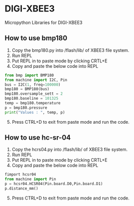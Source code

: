 # DIGI-XBEE3
Micropython Libraries for DIGI-XBEE3

## How to use bmp180

1. Copy the bmp180.py into /flash/lib/ of XBEE3 file system.
2. Run REPL
3. Put REPL in to paste mode by clicking CRTL+E
4. Copy and paste the below code into REPL

```python
from bmp import BMP180
from machine import I2C, Pin
bus = I2C(1, freq=100000)
bmp180 = BMP180(bus)
bmp180.oversample_sett = 2
bmp180.baseline = 101325
temp = bmp180.temperature
p = bmp180.pressure
print("Values : ", temp, p)
```
5. Press CTRL+D to exit from paste mode and run the code.

## How to use hc-sr-04

1. Copy the hcrs04.py into /flash/lib/ of XBEE3 file system.
2. Run REPL
3. Put REPL in to paste mode by clicking CRTL+E
4. Copy and paste the below code into REPL

```python
fimport hcsr04
from machine import Pin
p = hcsr04.HCSR04(Pin.board.D0,Pin.board.D1)
p.distance_mm()
```
5. Press CTRL+D to exit from paste mode and run the code.
